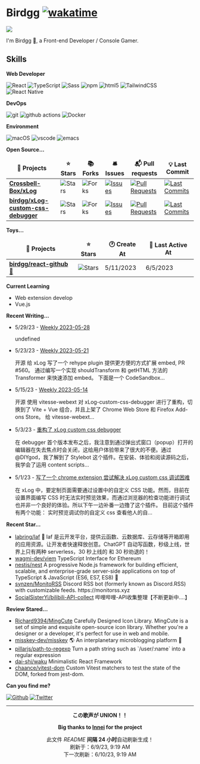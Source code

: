 # Birdgg [![wakatime](https://wakatime.com/badge/user/a6bca035-be63-49a9-b23d-6f55d31f861e.svg)](https://wakatime.com/@a6bca035-be63-49a9-b23d-6f55d31f861e)
<a href="https://count.getloli.com/"><img src="https://count.getloli.com/get/@birdgg.readme?theme=moebooru-h"></a>

I'm Birdgg 👋, a Front-end Developer / Console Gamer.

## Skills
**Web Developer**

<p>
  <img alt="React" src="https://img.shields.io/badge/-React-45b8d8?style=flat-square&logo=react&logoColor=white" />
  <img alt="TypeScript"
    src="https://img.shields.io/badge/-TypeScript-007ACC?style=flat-square&logo=typescript&logoColor=white" />
  <img alt="Sass" src="https://img.shields.io/badge/-Sass-CC6699?style=flat-square&logo=sass&logoColor=white" />
  <img alt="npm" src="https://img.shields.io/badge/-NPM-CB3837?style=flat-square&logo=npm&logoColor=white" />
  <img alt="html5" src="https://img.shields.io/badge/-HTML5-E34F26?style=flat-square&logo=html5&logoColor=white" />
  <img alt="TailwindCSS"
    src="https://img.shields.io/badge/-tailwindcss-50B3D0?style=flat-square&logo=tailwindcss&logoColor=white" />
  <img alt="React Native" src="https://img.shields.io/badge/-ReactNative-7DD0EF?style=flat-square&logo=react&logoColor=white" />
</p>

**DevOps**

<p>
  <img alt="git" src="https://img.shields.io/badge/-Git-F05032?style=flat-square&logo=git&logoColor=white" />
  <img alt="github actions"
    src="https://img.shields.io/badge/-Github_Actions-2088FF?style=flat-square&logo=github-actions&logoColor=white" />
  <img alt="Docker" src="https://img.shields.io/badge/-Docker-46a2f1?style=flat-square&logo=docker&logoColor=white" />
</p>

**Environment**

<p>
  <img alt="macOS" src="https://img.shields.io/badge/-macOS-333?style=flat-square&logo=apple&logoColor=white" />
  <img alt="vscode" src="https://img.shields.io/badge/Visual%20Studio%20Code-blue?style=flat-square&logo=visual-studio-code&logoColor=ffffff" />
  <img alt="emacs" src="https://img.shields.io/badge/-Emacs-purple?style=flat-square&logo=gnu-emacs&logoColor=white" />
</p>

**Open Source...**

<table><thead align=center><tr border: none;><td><b>🎁 Projects</b></td><td><b>⭐ Stars</b></td><td><b>📚 Forks</b></td><td><b>🛎 Issues</b></td><td><b>📬 Pull requests</b></td><td><b>💡 Last Commit</b></td></tr></thead><tbody><tr><td><a href=https://github.com/Crossbell-Box/xLog><b>Crossbell-Box/xLog</b></a></td><td><img alt=Stars src="https://img.shields.io/github/stars/Crossbell-Box/xLog?style=flat-square&labelColor=343b41"></td><td><img alt=Forks src="https://img.shields.io/github/forks/Crossbell-Box/xLog?style=flat-square&labelColor=343b41"></td><td><a href=https://github.com/Crossbell-Box/xLog/issues target=_blank><img alt=Issues src="https://img.shields.io/github/issues/Crossbell-Box/xLog?style=flat-square&labelColor=343b41"></a></td><td><a href=https://github.com/Crossbell-Box/xLog/pulls target=_blank><img alt="Pull Requests"src="https://img.shields.io/github/issues-pr/Crossbell-Box/xLog?style=flat-square&labelColor=343b41"></a></td><td><a href=https://github.com/Crossbell-Box/xLog/commits target=_blank><img alt="Last Commits"src="https://img.shields.io/github/last-commit/Crossbell-Box/xLog?style=flat-square&labelColor=343b41"></a></td></tr><tr><td><a href=https://github.com/birdgg/xLog-custom-css-debugger><b>birdgg/xLog-custom-css-debugger</b></a></td><td><img alt=Stars src="https://img.shields.io/github/stars/birdgg/xLog-custom-css-debugger?style=flat-square&labelColor=343b41"></td><td><img alt=Forks src="https://img.shields.io/github/forks/birdgg/xLog-custom-css-debugger?style=flat-square&labelColor=343b41"></td><td><a href=https://github.com/birdgg/xLog-custom-css-debugger/issues target=_blank><img alt=Issues src="https://img.shields.io/github/issues/birdgg/xLog-custom-css-debugger?style=flat-square&labelColor=343b41"></a></td><td><a href=https://github.com/birdgg/xLog-custom-css-debugger/pulls target=_blank><img alt="Pull Requests"src="https://img.shields.io/github/issues-pr/birdgg/xLog-custom-css-debugger?style=flat-square&labelColor=343b41"></a></td><td><a href=https://github.com/birdgg/xLog-custom-css-debugger/commits target=_blank><img alt="Last Commits"src="https://img.shields.io/github/last-commit/birdgg/xLog-custom-css-debugger?style=flat-square&labelColor=343b41"></a></td></tr></tbody></table>

**Toys...**

<table><thead align=center><tr border: none;><td><b>🎁 Projects</b></td><td><b>⭐ Stars</b></td><td><b>🕐 Create At</b></td><td><b>📅 Last Active At</b></td></tr></thead><tbody><tr><td><a href=https://github.com/birdgg/react-github target=_blank><b>birdgg/react-github</b></a> <a href=https://react-github.birdgg.me target=_blank>🔗</a></td><td><img alt=Stars src="https://img.shields.io/github/stars/birdgg/react-github?style=flat-square&labelColor=343b41"></td><td>5/11/2023</td><td>6/5/2023</td></tr></tbody></table>

**Current Learning**

- Web extension develop
- Vue.js

**Recent Writing...**

<ul><li><span>5/29/23 - <a href=https://birdgg.me/Weekly-2023-05-28>Weekly 2023-05-28</a></span><p>undefined</p></li><li><span>5/23/23 - <a href=https://birdgg.me/weekly-2023-05-21>Weekly 2023-05-21</a></span><p>开源 给 xLog 写了一个 rehype plugin 提供更方便的方式扩展 embed, PR #560。 通过编写一个实现 shouldTransform 和 getHTML 方法的 Transformer 来快速添加 embed。 下面是一个 CodeSandbox…</p></li><li><span>5/15/23 - <a href=https://birdgg.me/Weekly-2023-05-14>Weekly 2023-05-14</a></span><p>开源 使用 vitesse-webext 对 xLog-custom-css-debugger 进行了重构，切换到了 Vite + Vue 组合，并且上架了 Chrome Web Store 和 Firefox Add-ons Store。 给 vitesse-webext…</p></li><li><span>5/3/23 - <a href=https://birdgg.me/refactor-xlog-custom-css-debugger>重构了 xLog custom css debugger</a></span><p>在 debugger 首个版本发布之后，我注意到通过弹出式窗口（popup）打开的编辑器在失去焦点时会关闭，这给用户体验带来了很大的不便。通过 @DIYgod，我了解到了 Stylebot 这个插件。在安装、体验和阅读源码之后，我学会了运用 content scripts…</p></li><li><span>5/1/23 - <a href=https://birdgg.me/xlog-custom-css-debugger>写了一个 chrome extension 尝试解决 xLog custom css 调试困难</a></span><p>在 xLog 中，要定制页面需要通过设置中的自定义 CSS 功能。然而，目前在设置界面编写 CSS 时无法实时预览效果，而通过浏览器的检查功能进行调试也并非一个良好的体验。所以下午一边补番一边撸了这个插件。 目前这个插件有两个功能： 实时预览调试你的自定义 css 查看他人的自…</p></li></ul>

**Recent Star...**

<ul><li><a href=https://github.com/labring/laf>labring/laf</a><span> 🤖 laf 是云开发平台，提供云函数、云数据库、云存储等开箱即用的应用资源。让开发者快速释放创意。ChatGPT 自动写函数，秒级上线，世界上只有两种 serverless，30 秒上线的 和 30 秒劝退的！</span></li><li><a href=https://github.com/wagmi-dev/viem>wagmi-dev/viem</a><span> TypeScript Interface for Ethereum</span></li><li><a href=https://github.com/nestjs/nest>nestjs/nest</a><span> A progressive Node.js framework for building efficient, scalable, and enterprise-grade server-side applications on top of TypeScript & JavaScript (ES6, ES7, ES8) 🚀</span></li><li><a href=https://github.com/synzen/MonitoRSS>synzen/MonitoRSS</a><span> Discord RSS bot (formerly known as Discord.RSS) with customizable feeds. https://monitorss.xyz</span></li><li><a href=https://github.com/SocialSisterYi/bilibili-API-collect>SocialSisterYi/bilibili-API-collect</a><span> 哔哩哔哩-API收集整理【不断更新中....】</span></li></ul>

**Review Stared...**

<ul><li><a href=https://github.com/Richard9394/MingCute>Richard9394/MingCute</a><span> Carefully Designed Icon Library. MingCute is a set of simple and exquisite open-source icon library. Whether you're a designer or a developer, it's perfect for use in web and mobile.</span></li><li><a href=https://github.com/misskey-dev/misskey>misskey-dev/misskey</a><span> 🌎 An interplanetary microblogging platform 🚀</span></li><li><a href=https://github.com/pillarjs/path-to-regexp>pillarjs/path-to-regexp</a><span> Turn a path string such as `/user/:name` into a regular expression</span></li><li><a href=https://github.com/dai-shi/waku>dai-shi/waku</a><span> Minimalistic React Framework</span></li><li><a href=https://github.com/chaance/vitest-dom>chaance/vitest-dom</a><span> Custom Vitest matchers to test the state of the DOM, forked from jest-dom.</span></li></ul>

**Can you find me?**

<p>
<a href="https://github.com/birdgg" target="_blank"><img alt="Github" src="https://img.shields.io/badge/GitHub-%2312100E.svg?&style=for-the-badge&logo=Github&logoColor=white" /></a>
 <a href="https://twitter.com/bird_eggegg" target="_blank"><img alt="Twitter" src="https://img.shields.io/badge/twitter-%231DA1F2.svg?&style=for-the-badge&logo=twitter&logoColor=white" ></a>
 </p>
  

------------

<p align=center><strong>この歌声が UNION！！</strong></p>
<p align=center><strong>Big thanks to <a href="https://github.com/innei" target="_blank">Innei</a> for the project</strong></>
</strong></p>
<p align=center>此文件 <i>README</i> <b>间隔 24 小时</b>自动刷新生成！<br>刷新于：6/9/23, 9:19 AM<br>下一次刷新：6/10/23, 9:19 AM</p>
